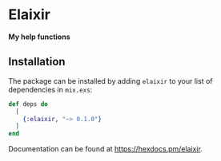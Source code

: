 # Elaixir

**My help functions**

## Installation

The package can be installed by adding `elaixir`
to your list of dependencies in `mix.exs`:

```elixir
def deps do
  [
    {:elaixir, "~> 0.1.0"}
  ]
end
```

Documentation can be found at <https://hexdocs.pm/elaixir>.
